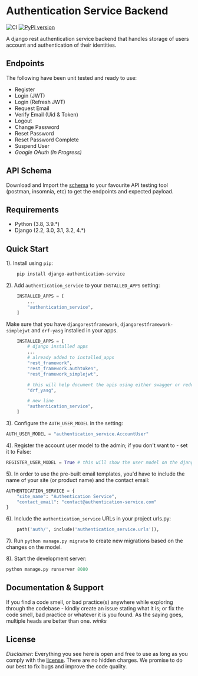 # Authentication Service Backend

![CI](https://github.com/israelabraham/authentication-service-be/actions/workflows/django.yml/badge.svg)
[![PyPI version](https://badge.fury.io/py/django-authentication-service.svg)](https://badge.fury.io/py/django-authentication-service)

A django rest authentication service backend that handles storage of users account and authentication of their identities.

## Endpoints

The following have been unit tested and ready to use:

- Register
- Login (JWT)
- Login (Refresh JWT)
- Request Email
- Verify Email (Uid & Token)
- Logout
- Change Password
- Reset Password
- Reset Password Complete
- Suspend User
- *Google OAuth (In Progress)*

## API Schema

Download and Import the [schema](api-schemas.yaml) to your favourite API testing tool (postman, insomnia, etc) to get the endpoints and expected payload.

## Requirements

- Python (3.8, 3.9.*)
- Django (2.2, 3.0, 3.1, 3.2, 4.*)

## Quick Start

1). Install using `pip`:

```python
    pip install django-authentication-service
```

2). Add `authentication_service` to your `INSTALLED_APPS` setting:

```python
    INSTALLED_APPS = [
        ...
        "authentication_service",
    ]
```

Make sure that you have `djangorestframework`, `djangorestframework-simplejwt` and `drf-yasg` installed in your apps.

```python
    INSTALLED_APPS = [
        # django installed apps
        ...
        # already added to installed_apps
        "rest_framework",
        "rest_framework.authtoken",
        "rest_framework_simplejwt",

        # this will help document the apis using either swagger or redoc
        "drf_yasg",

        # new line
        "authentication_service",
    ]
```

3). Configure the `AUTH_USER_MODEL` in the setting:

```python
AUTH_USER_MODEL = "authentication_service.AccountUser"
```

4). Register the account user model to the admin; if you don't want to - set it to False:

```python
REGISTER_USER_MODEL = True # this will show the user model on the django admin
```

5). In order to use the pre-built email templates, you'd have to include the name of your site (or product name) and the contact email:

```python
AUTHENTICATION_SERVICE = {
    "site_name": "Authentication Service",
    "contact_email": "contact@authentication-service.com"
}
```

6). Include the `authentication_service` URLs in your project urls.py:

```python
    path('auth/', include('authentication_service.urls')),
```

7). Run ``python manage.py migrate`` to create new migrations based on the changes on the model.

8). Start the development server:

```python
python manage.py runserver 8080
```

## Documentation & Support

If you find a code smell, or bad practice(s) anywhere while exploring through the codebase - kindly create an issue stating what it is; or fix the code smell, bad practice or whatever it is you found. As the saying goes, multiple heads are better than one. *winks*

## License

*Disclaimer:* Everything you see here is open and free to use as long as you comply with the [license](https://github.com/israelabraham/authentication-service-be/blob/main/LICENSE.txt). There are no hidden charges. We promise to do our best to fix bugs and improve the code quality.
